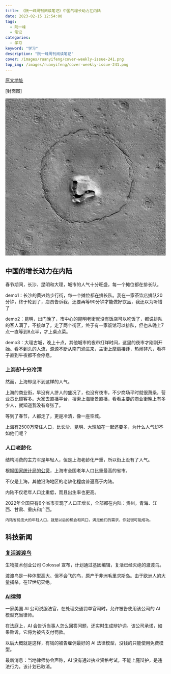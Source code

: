 ```yaml
---
title: 《阮一峰周刊阅读笔记》中国的增长动力在内陆
date: 2023-02-15 12:54:00
tags: 
  - 阮一峰
  - 笔记
categories: 
  - 学习
keyword: "学习"
description: "阮一峰周刊阅读笔记"
cover: /images/ruanyifeng/cover-weekly-issue-241.png
top_img: /images/ruanyifeng/cover-weekly-issue-241.png
---
```


[原文地址](https://www.ruanyifeng.com/blog/2023/02/weekly-issue-241.html)

[封面图]

![封面图](../../images/ruanyifeng/cover-weekly-issue-241.png)

## 中国的增长动力在内陆

春节期间，长沙、昆明和大理，城市的人气十分旺盛，每一个摊位都在排长队。

demo1：长沙的黄兴路步行街，每一个摊位都在排长队。我在一家茶饮店排队20分钟，终于轮到了，店员告诉我，还要再等90分钟才能做好饮品，我还以为听错了

demo2：昆明，出门晚了，市中心的昆明老街就没有饭店可以吃饭了，都说排队的客人满了，不接单了。走了两个街区，终于有一家饭馆可以排队，但也从晚上7点一直等到8点半，才上桌点菜。

demo3：大理古城，晚上十点，其他城市的夜市打烊时间，这里的夜市才刚刚开始。看不到头的人流，源源不断从南门涌进来，主街上摩肩接踵，热闹非凡，看样子直到午夜都不会停息。

### 上海却十分冷清

然而，上海却见不到这样的人气。

上海的商业街，早没有人挤人的盛况了，也没有夜市，不少商场平时就很萧条，营业员比顾客多。大家去直播平台，搜索上海街景直播，看看主要的商业街晚上有多少人，就知道我没有夸张了。

等到了春节，人都走了，更是冷清，像一座空城。

上海有2500万常住人口，比长沙、昆明、大理加在一起还要多，为什么人气却不如他们呢？

### 人口老龄化

结构消费的主力军是年轻人，但是上海老龄化严重，所以街上没有了人气。

根据[国家统计局的公煲](http://www.stats.gov.cn/tjsj/zxfb/202105/t20210510_1817181.html)，上海市全国老年人口比重最高的省市。

不仅是上海，其他沿海地区的老龄化程度普遍高于内陆。

内陆不仅老年人口比重低，而且出生率也更高。

2022年全国只有6个省市实现了人口正增长，全部都在内陆：贵州，青海、江西、甘肃、重庆和广西。

`内陆省份庞大的年轻人口，就是以后的机会和风口，满足他们的需求，你就很可能成功。`

## 科技新闻

### [复活渡渡鸟](https://colossal.com/dodo/)

生物技术创业公司 Colossal 宣布，计划通过基因编辑，复活已经灭绝的渡渡鸟。

渡渡鸟是一种体型高大、但不会飞的鸟，原产于非洲毛里求斯岛。由于欧洲人的大量捕杀，在17世纪灭绝。

###  [AI律师](https://www.cbsnews.com/news/ai-powered-robot-lawyer-takes-its-first-court-case/)

一家美国 AI 公司说服法官，在处理交通罚单官司时，允许被告使用该公司的 AI 模型充当律师。

在法庭上，AI 会告诉当事人怎么回答问题，还实时生成辩护词。该公司承诺，如果败诉，它将为被告支付罚款。

以后大概就是这样，有钱的被告雇佣最好的 AI 法律模型，没钱的只能使用免费模型。

最新消息：当地律师协会声称，AI 没有通过执业资格考试，不能上庭辩护，是违法行为。该计划已取消。


